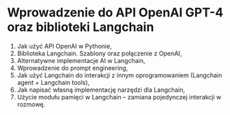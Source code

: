 # Wprowadzenie do API OpenAI GPT-4 oraz biblioteki Langchain

1. Jak użyć API OpenAI w Pythonie,
2. Biblioteka Langchain. Szablony oraz połączenie z OpenAI,
3. Alternatywne implementacje AI w Langchain,
4. Wprowadzenie do prompt engineering,
5. Jak użyć Langchain do interakcji z innym oprogramowaniem (Langchain agent + Langchain tools),
6. Jak napisać własną implementację narzędzi dla Langchain,
7. Użycie modułu pamięci w Langchain – zamiana pojedynczej interakcji w rozmowę.